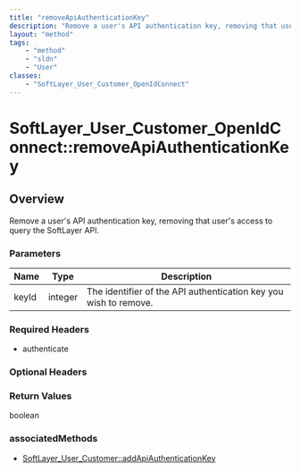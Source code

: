 ```yaml
---
title: "removeApiAuthenticationKey"
description: "Remove a user's API authentication key, removing that user's access to query the SoftLayer API."
layout: "method"
tags:
    - "method"
    - "sldn"
    - "User"
classes:
    - "SoftLayer_User_Customer_OpenIdConnect"
---
```

# SoftLayer_User_Customer_OpenIdConnect::removeApiAuthenticationKey
## Overview 
Remove a user's API authentication key, removing that user's access to query the SoftLayer API. 

### Parameters 
|Name | Type | Description |
| --- | --- | --- |
|keyId| integer| The identifier of the API authentication key you wish to remove.|


### Required Headers
* authenticate

### Optional Headers

### Return Values
boolean


### associatedMethods

*  [SoftLayer_User_Customer::addApiAuthenticationKey](/reference/services/SoftLayer_User_Customer/addApiAuthenticationKey )


